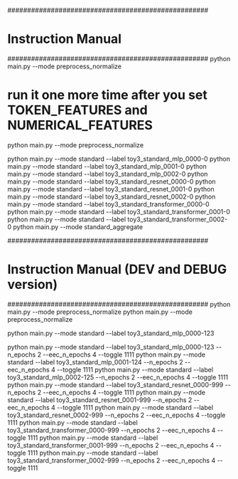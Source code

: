 ###################################################
# Instruction Manual 
###################################################
python main.py --mode preprocess_normalize

# run it one more time after you set TOKEN_FEATURES and NUMERICAL_FEATURES
python main.py --mode preprocess_normalize

python main.py --mode standard --label toy3_standard_mlp_0000-0
python main.py --mode standard --label toy3_standard_mlp_0001-0
python main.py --mode standard --label toy3_standard_mlp_0002-0
python main.py --mode standard --label toy3_standard_resnet_0000-0
python main.py --mode standard --label toy3_standard_resnet_0001-0
python main.py --mode standard --label toy3_standard_resnet_0002-0
python main.py --mode standard --label toy3_standard_transformer_0000-0
python main.py --mode standard --label toy3_standard_transformer_0001-0
python main.py --mode standard --label toy3_standard_transformer_0002-0
python main.py --mode standard_aggregate


###################################################
# Instruction Manual (DEV and DEBUG version)
################################################### 
python main.py --mode preprocess_normalize
python main.py --mode preprocess_normalize

python main.py --mode standard --label toy3_standard_mlp_0000-123

python main.py --mode standard --label toy3_standard_mlp_0000-123 --n_epochs 2 --eec_n_epochs 4  --toggle 1111
python main.py --mode standard --label toy3_standard_mlp_0001-124 --n_epochs 2 --eec_n_epochs 4  --toggle 1111
python main.py --mode standard --label toy3_standard_mlp_0002-125 --n_epochs 2 --eec_n_epochs 4  --toggle 1111
python main.py --mode standard --label toy3_standard_resnet_0000-999 --n_epochs 2 --eec_n_epochs 4  --toggle 1111
python main.py --mode standard --label toy3_standard_resnet_0001-999 --n_epochs 2 --eec_n_epochs 4  --toggle 1111
python main.py --mode standard --label toy3_standard_resnet_0002-999 --n_epochs 2 --eec_n_epochs 4  --toggle 1111
python main.py --mode standard --label toy3_standard_transformer_0000-999 --n_epochs 2 --eec_n_epochs 4  --toggle 1111
python main.py --mode standard --label toy3_standard_transformer_0001-999 --n_epochs 2 --eec_n_epochs 4  --toggle 1111
python main.py --mode standard --label toy3_standard_transformer_0002-999 --n_epochs 2 --eec_n_epochs 4  --toggle 1111
